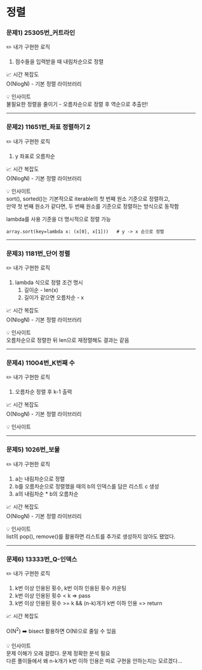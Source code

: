 # 정렬

### 문제1) 25305번_커트라인
✏️ 내가 구현한 로직
1. 점수들을 입력받을 때 내림차순으로 정렬


📈 시간 복잡도
<br>O(NlogN) - 기본 정렬 라이브러리

💡 인사이트
<br>불필요한 정렬을 줄이기 - 오름차순으로 정렬 후 역순으로 추출만!


---
### 문제2) 11651번_좌표 정렬하기 2
✏️ 내가 구현한 로직
1. y 좌표로 오름차순

📈 시간 복잡도
<br>O(NlogN) - 기본 정렬 라이브러리

💡 인사이트
<br>sort(), sorted()는 기본적으로 iterable의 첫 번째 원소 기준으로 정렬하고,
<br>만약 첫 번째 원소가 같다면, 두 번째 원소를 기준으로 정렬하는 방식으로 동작함

lambda를 사용 기준을 더 명시적으로 정렬 가능

```array.sort(key=lambda x: (x[0], x[1]))   # y -> x 순으로 정렬```

---
### 문제3) 1181번_단어 정렬
✏️ 내가 구현한 로직
1. lambda 식으로 정렬 조건 명시
   1. 길이순 - len(x)
   2. 길이가 같으면 오름차순 - x

📈 시간 복잡도
<br>O(NlogN) - 기본 정렬 라이브러리

💡 인사이트
<br>오름차순으로 정렬한 뒤 len으로 재정렬해도 결과는 같음

---

### 문제4) 11004번_K번째 수
✏️ 내가 구현한 로직
1. 오름차순 정렬 후 k-1 출력

📈 시간 복잡도
<br>O(NlogN) - 기본 정렬 라이브러리

💡 인사이트
<br>

---
### 문제5) 1026번_보물
✏️ 내가 구현한 로직
1. a는 내림차순으로 정렬
2. b를 오름차순으로 정렬했을 때의 b의 인덱스를 담은 리스트 c 생성
3. a의 내림차순 * b의 오름차순 

📈 시간 복잡도
<br>O(NlogN) - 기본 정렬 라이브러리

💡 인사이트
<br>list의 pop(), remove()를 활용하면 리스트를 추가로 생성하지 않아도 됐었다.

---
### 문제6) 13333번_Q-인덱스
✏️ 내가 구현한 로직
1. k번 이상 인용된 횟수, k번 이하 인용된 횟수 카운팅
2. k번 이상 인용된 횟수 < k => pass
3. k번 이상 인용된 횟수 >= k && (n-k)개가 k번 이하 인용 => return

📈 시간 복잡도

O(N<sup>2</sup>) ➡️ bisect 활용하면 O(N)으로 줄일 수 있음

💡 인사이트
<br>문제 이해가 오래 걸렸다. 문제 정확한 분석 필요
<br>다른 풀이들에서 왜 n-k개가 k번 이하 인용은 따로 구현을 안하는지는 모르겠다...